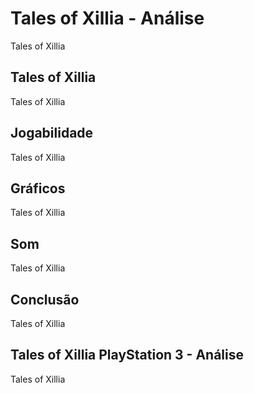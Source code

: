 ---
---

# Tales of Xillia - Análise

Tales of Xillia

## Tales of Xillia

Tales of Xillia

## Jogabilidade

Tales of Xillia

## Gráficos

Tales of Xillia

## Som

Tales of Xillia

## Conclusão

Tales of Xillia

## Tales of Xillia PlayStation 3 - Análise

Tales of Xillia
